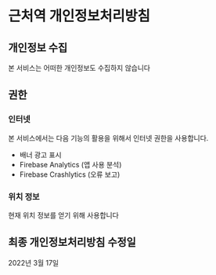 # 근처역 개인정보처리방침

## 개인정보 수집
본 서비스는 어떠한 개인정보도 수집하지 않습니다

## 권한
### 인터넷
본 서비스에서는 다음 기능의 활용을 위해서 인터넷 권한을 사용합니다.

- 배너 광고 표시
- Firebase Analytics (앱 사용 분석)
- Firebase Crashlytics (오류 보고)

### 위치 정보
현재 위치 정보를 얻기 위해 사용합니다

## 최종 개인정보처리방침 수정일
2022년 3월 17일
